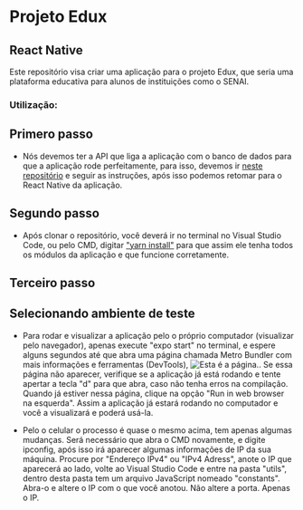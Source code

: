 # Projeto Edux
## React Native

Este repositório visa criar uma aplicação para o projeto Edux, que seria uma plataforma educativa para alunos de instituições como o SENAI.

### Utilização:

## Primero passo

* Nós devemos ter a API que liga a aplicação com o banco de dados para que a aplicação rode perfeitamente, para isso, devemos ir <a href="http://github.com/jpedrodss/APIEdux">neste repositório</a> e seguir as instruções, após isso podemos retomar para o React Native da aplicação.

## Segundo passo

* Após clonar o repositório, você deverá ir no terminal no Visual Studio Code, ou pelo CMD, digitar <a href="https://classic.yarnpkg.com/pt-BR/docs/install/#windows-stable" rel="Tutorial de instalação do yarn">"yarn install"</a> para que assim ele tenha todos os módulos da aplicação e que funcione corretamente.

## Terceiro passo

## Selecionando ambiente de teste

* Para rodar e visualizar a aplicação pelo o próprio computador (visualizar pelo navegador), apenas execute "expo start" no terminal, e espere alguns segundos até que abra uma página chamada Metro Bundler com mais informações e ferramentas (DevTools), <img src="../img/MetroBundler_README" alt="Esta é a página.">. Se essa página não aparecer,  verifique se a aplicação já está rodando e tente apertar a tecla "d" para que abra, caso não tenha erros na compilação. Quando já estiver nessa página, clique na opção "Run in web browser na esquerda". Assim a aplicação já estará rodando no computador e você a visualizará e poderá usá-la.

* Pelo o celular o processo é quase o mesmo acima, tem apenas algumas mudanças. Será necessário que abra o CMD novamente, e digite ipconfig, após isso irá aparecer algumas informações de IP da sua máquina. Procure por "Endereço IPv4" ou "IPv4 Adress", anote o IP que aparecerá ao lado, volte ao Visual Studio Code e entre na pasta "utils", dentro desta pasta tem um arquivo JavaScript nomeado "constants". Abra-o e altere o IP com o que você anotou. Não altere a porta. Apenas o IP.

